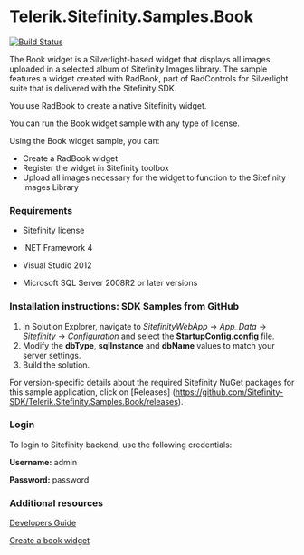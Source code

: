 Telerik.Sitefinity.Samples.Book
===============================

[![Build Status](http://sdk-jenkins-ci.cloudapp.net/buildStatus/icon?job=Telerik.Sitefinity.Samples.Book.CI)](http://sdk-jenkins-ci.cloudapp.net/job/Telerik.Sitefinity.Samples.Book.CI/)

The Book widget is a Silverlight-based widget that displays all images uploaded in a selected album of Sitefinity Images library. The sample features a widget created with RadBook, part of RadControls for Silverlight suite that is delivered with the Sitefinity SDK.

You use RadBook to create a native Sitefinity widget. 

You can run the Book widget sample with any type of license. 

Using the Book widget sample, you can:

* Create a RadBook widget
* Register the widget in Sitefinity toolbox
* Upload all images necessary for the widget to function to the Sitefinity Images Library


### Requirements

* Sitefinity license
 
* .NET Framework 4

* Visual Studio 2012

* Microsoft SQL Server 2008R2 or later versions


### Installation instructions: SDK Samples from GitHub

1. In Solution Explorer, navigate to _SitefinityWebApp_ -> *App_Data* -> _Sitefinity_ -> _Configuration_ and select the **StartupConfig.config** file. 
2. Modify the **dbType**, **sqlInstance** and **dbName** values to match your server settings.
3. Build the solution.


For version-specific details about the required Sitefinity NuGet packages for this sample application, click on [Releases]
 (https://github.com/Sitefinity-SDK/Telerik.Sitefinity.Samples.Book/releases).


### Login

To login to Sitefinity backend, use the following credentials: 

**Username:** admin

**Password:** password


### Additional resources

[Developers Guide](http://www.sitefinity.com/documentation/documentationarticles/developers-guide)

[Create a book widget](http://www.sitefinity.com/documentation/documentationarticles/developers-guide/how-to/how-to-create-a-book-widget)
